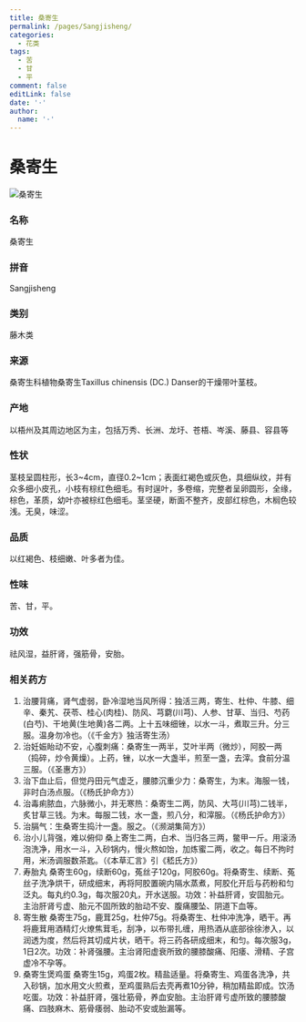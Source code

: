 ```yaml
---
title: 桑寄生
permalink: /pages/Sangjisheng/
categories: 
  - 花类
tags: 
  - 苦
  - 甘
  - 平
comment: false
editLink: false
date: '·'
author: 
  name: '·'
---
```

# 桑寄生

![桑寄生](https://image.zhongyibaike.com/image/%E6%A1%91%E5%AF%84%E7%94%9F/%E6%A1%91%E5%AF%84%E7%94%9F.jpg)

<!-- more -->
### 名称
桑寄生

### 拼音
Sangjisheng

### 类别
藤木类

### 来源
桑寄生科植物桑寄生Taxillus chinensis (DC.) Danser的干燥带叶茎枝。

### 产地
以梧州及其周边地区为主，包括万秀、长洲、龙圩、苍梧、岑溪、藤县、容县等

### 性状
茎枝呈圆柱形，长3~4cm，直径0.2~1cm；表面红褐色或灰色，具细纵纹，并有众多细小皮孔，小枝有棕红色细毛。有时逞叶，多卷缩，完整者呈卵圆形，全缘，棕色，革质，幼叶亦被棕红色细毛。茎坚硬，断面不整齐，皮部红棕色，木榈色较浅。无臭，味涩。

### 品质
以红褐色、枝细嫩、叶多者为佳。

### 性味
苦、甘，平。

### 功效
祛风湿，益肝肾，强筋骨，安胎。

### 相关药方
1. 治腰背痛，肾气虚弱，卧冷湿地当风所得：独活三两，寄生、杜仲、牛膝、细辛、秦艽、茯苓、桂心(肉桂)、防风、芎藭(川芎)、人参、甘草、当归、芍药(白芍)、干地黄(生地黄)各二两。上十五味细锉，以水一斗，煮取三升。分三服。温身勿冷也。（《千金方》独活寄生汤）
2. 治妊娠眙动不安，心腹刺痛：桑寄生一两半，艾叶半两（微炒），阿胶一两（捣碎，炒令黄燥）。上药，锉，以水一大盏半，煎至一盏，去滓。食前分温三服。（《圣惠方》）
3. 治下血止后，但觉丹田元气虚乏，腰膝沉重少力：桑寄生，为末。海服一钱，非时白汤点服。（《杨氏护命方》）
4. 治毒痢脓血，六脉微小，并无寒热：桑寄生二两，防风、大芎(川芎)二钱半，炙甘草三钱。为末。每服二钱，水一盏，煎八分，和滓服。（《杨氏护命方》）
5. 治膈气：生桑寄生捣汁一盏。服之。（《濒湖集简方》）
6. 治小儿背强，难以俯仰 桑上寄生二两，白术、当归各三两，鳖甲一斤。用滚汤泡洗净，用水一斗，入砂锅内，慢火熬如饴，加炼蜜二两，收之。每日不拘时用，米汤调服数茶匙。（《本草汇言》引《嵇氏方》）
7. 寿胎丸 桑寄生60g，续断60g，菟丝子120g，阿胶60g。将桑寄生、续断、菟丝子洗净烘干，研成细末，再将阿胶置碗内隔水蒸煮，阿胶化开后与药粉和匀泛丸。每丸约0.3g，每次服20丸，开水送服。功效：补益肝肾，安固胎元。主治肝肾亏虚、胎元不固所致的胎动不安、腹痛腰坠、阴道下血等。
8. 寄生散
桑寄生75g，鹿茸25g，杜仲75g。将桑寄生、杜仲冲洗净，晒干。再将鹿茸用酒精灯火燎焦茸毛，刮净，以布带扎缠，用热酒从底部徐徐渗入，以润透为度，然后将其切成片状，晒干。将三药各研成细末，和匀。每次服3g，1日2次。功效：补肾强腰。主治肾阳虚衰所致的腰膝酸痛、阳痿、滑精、子宫虚冷不孕等。
9. 桑寄生煲鸡蛋 桑寄生15g，鸡蛋2枚。精盐适量。将桑寄生、鸡蛋各洗净，共入砂锅，加水用文火煎煮，至鸡蛋熟后去壳再煮10分钟，稍加精盐即成。饮汤吃蛋。功效：补益肝肾，强壮筋骨，养血安胎。主治肝肾亏虚所致的腰膝酸痛、四肢麻木、筋骨痿弱、胎动不安或胎漏等。